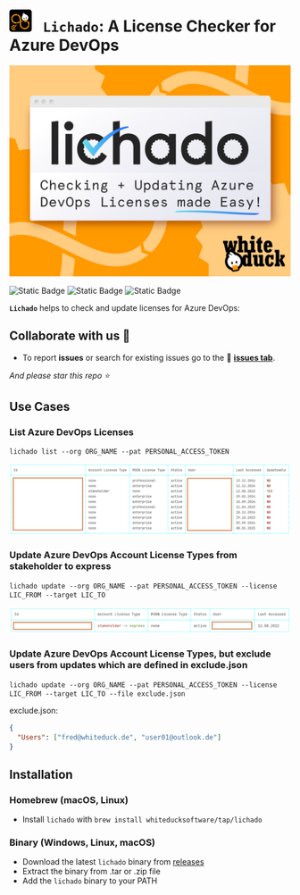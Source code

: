 # <img src='assets/Lichado_Logo.png' height=40> &nbsp; `Lichado`: A License Checker for Azure DevOps 


![Lichado Banner](assets/Lichado_Banner.png)


![Static Badge](https://img.shields.io/badge/written_in-C%23-blue)
![Static Badge](https://img.shields.io/badge/release-v.1.0.0-purple)
![Static Badge](https://img.shields.io/badge/github_contributors-2-green)

**`Lichado`** helps to check and update licenses for Azure DevOps:

## Collaborate with us 👋

* To report **issues** or search for existing issues go to the 🔎 [**issues tab**](../../issues/).

_And please star this repo ⭐_

## Use Cases

### List Azure DevOps Licenses

```
lichado list --org ORG_NAME --pat PERSONAL_ACCESS_TOKEN
```

<img width="815" alt="Lichado List" src="assets/Lichado_List.png" />



### Update Azure DevOps Account License Types from stakeholder to express

```
lichado update --org ORG_NAME --pat PERSONAL_ACCESS_TOKEN --license LIC_FROM --target LIC_TO
```

<img width="824" alt="Lichado Update" src="assets/Lichado_Update.png" />


### Update Azure DevOps Account License Types, but exclude users from updates which are defined in exclude.json

```
lichado update --org ORG_NAME --pat PERSONAL_ACCESS_TOKEN --license LIC_FROM --target LIC_TO --file exclude.json
```

exclude.json:

```json
{
  "Users": ["fred@whiteduck.de", "user01@outlook.de"]
}
```

## Installation

### Homebrew (macOS, Linux)
 - Install `lichado` with `brew install whiteducksoftware/tap/lichado`
 

### Binary (Windows, Linux, macOS)
 - Download the latest `lichado` binary from [releases](https://github.com/whiteducksoftware/azure-devops-license-checker/releases) 
 - Extract the binary from .tar or .zip file 
 - Add the `lichado` binary to your PATH
